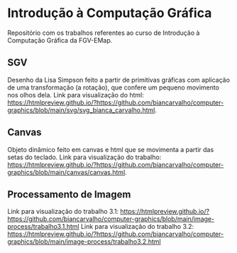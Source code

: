# Introdução à Computação Gráfica
Repositório com os trabalhos referentes ao curso de Introdução à Computação Gráfica da FGV-EMap.

## SGV
Desenho da Lisa Simpson feito a partir de primitivas gráficas com aplicação de uma transformação (a rotação), que confere um pequeno movimento nos olhos dela. Link para visualização do html: https://htmlpreview.github.io/?https://github.com/biancarvalho/computer-graphics/blob/main/svg/svg_bianca_carvalho.html.

## Canvas
Objeto dinâmico feito em canvas e html que se movimenta a partir das setas do teclado. Link para visualização do trabalho: https://htmlpreview.github.io/?https://github.com/biancarvalho/computer-graphics/blob/main/canvas/canvas.html.

## Processamento de Imagem
Link para visualização do trabalho 3.1: https://htmlpreview.github.io/?https://github.com/biancarvalho/computer-graphics/blob/main/image-process/trabalho3.1.html
Link para visualização do trabalho 3.2: https://htmlpreview.github.io/?https://github.com/biancarvalho/computer-graphics/blob/main/image-process/trabalho3.2.html
